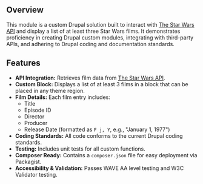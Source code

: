 
## Overview
This module is a custom Drupal solution built to interact with [The Star Wars API](https://swapi.co/api/films) and display a list of at least three Star Wars films. It demonstrates proficiency in creating Drupal custom modules, integrating with third-party APIs, and adhering to Drupal coding and documentation standards.

## Features
- **API Integration:** Retrieves film data from [The Star Wars API](https://swapi.co/api/films).
- **Custom Block:** Displays a list of at least 3 films in a block that can be placed in any theme region.
- **Film Details:** Each film entry includes:
  - Title
  - Episode ID
  - Director
  - Producer
  - Release Date (formatted as `F j, Y`, e.g., "January 1, 1977")
- **Coding Standards:** All code conforms to the current Drupal coding standards.
- **Testing:** Includes unit tests for all custom functions.
- **Composer Ready:** Contains a `composer.json` file for easy deployment via Packagist.
- **Accessibility & Validation:** Passes WAVE AA level testing and W3C Validator testing.
